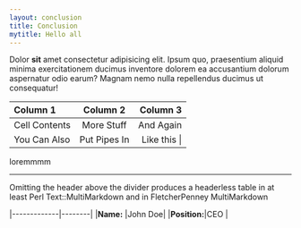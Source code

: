 ```yaml
---
layout: conclusion
title: Conclusion
mytitle: Hello all
---
```



Dolor **sit** amet consectetur adipisicing elit. Ipsum quo, praesentium aliquid minima exercitationem ducimus inventore dolorem ea accusantium dolorum aspernatur odio earum? Magnam nemo nulla repellendus ducimus ut consequatur!

| Column 1       | Column 2     | Column 3     |
| :------------- | :----------: | -----------: |
|  Cell Contents | More Stuff   | And Again    |
| You Can Also   | Put Pipes In | Like this \| |

loremmmm

---



Omitting the header above the divider produces a headerless table in at least Perl Text::MultiMarkdown and in FletcherPenney MultiMarkdown

|-------------|--------|
|**Name:**    |John Doe|
|**Position:**|CEO     |
